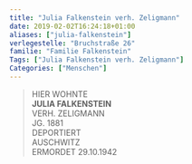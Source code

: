 ```yaml
---
title: "Julia Falkenstein verh. Zeligmann"
date: 2019-02-02T16:24:18+01:00
aliases: ["julia-falkenstein"]
verlegestelle: "Bruchstraße 26"
familie: "Familie Falkenstein"
Tags: ["Julia Falkenstein verh. Zeligmann"]
Categories: ["Menschen"]
---
```


> HIER WOHNTE <br />
> **JULIA FALKENSTEIN** <br />
> VERH. ZELIGMANN <br />
> JG. 1881 <br />
> DEPORTIERT <br />
> AUSCHWITZ <br />
> ERMORDET 29.10.1942 <br />